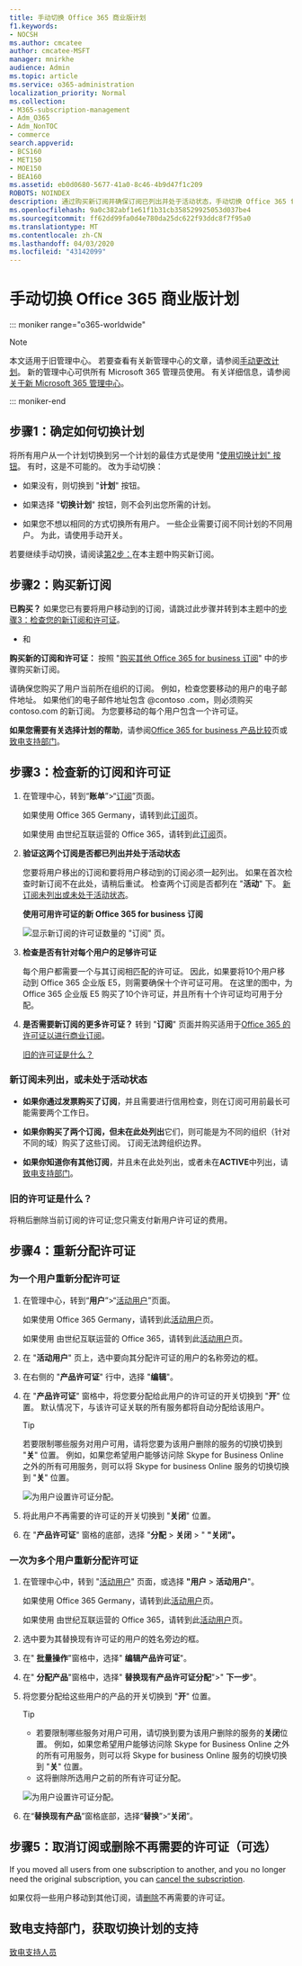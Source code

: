 ```yaml
---
title: 手动切换 Office 365 商业版计划
f1.keywords:
- NOCSH
ms.author: cmcatee
author: cmcatee-MSFT
manager: mnirkhe
audience: Admin
ms.topic: article
ms.service: o365-administration
localization_priority: Normal
ms.collection:
- M365-subscription-management
- Adm_O365
- Adm_NonTOC
- commerce
search.appverid:
- BCS160
- MET150
- MOE150
- BEA160
ms.assetid: eb0d0680-5677-41a0-8c46-4b9d47f1c209
ROBOTS: NOINDEX
description: 通过购买新订阅并确保订阅已列出并处于活动状态，手动切换 Office 365 for business 订阅。
ms.openlocfilehash: 9a0c382abf1e61f1b31cb358529925053d037be4
ms.sourcegitcommit: ff62dd99fa0d4e780da25dc622f93ddc8f7f95a0
ms.translationtype: MT
ms.contentlocale: zh-CN
ms.lasthandoff: 04/03/2020
ms.locfileid: "43142099"
---
```

# <a name="switch-office-365-for-business-plans-manually"></a>手动切换 Office 365 商业版计划

::: moniker range="o365-worldwide"

> [!NOTE]
> 本文适用于旧管理中心。 若要查看有关新管理中心的文章，请参阅[手动更改计划](change-plans-manually.md)。 新的管理中心可供所有 Microsoft 365 管理员使用。 有关详细信息，请参阅[关于新 Microsoft 365 管理中心](../../admin/microsoft-365-admin-center-preview.md)。

::: moniker-end

## <a name="step-1-decide-how-to-switch-plans"></a>步骤1：确定如何切换计划

将所有用户从一个计划切换到另一个计划的最佳方式是使用 "[使用切换计划" 按钮](switch-to-a-different-plan.md#use-the-switch-plans-button)。 有时，这是不可能的。 改为手动切换：
  
- 如果没有，则切换到 "**计划**" 按钮。

- 如果选择 "**切换计划**" 按钮，则不会列出您所需的计划。

- 如果您不想以相同的方式切换所有用户。 一些企业需要订阅不同计划的不同用户。 为此，请使用手动开关。

若要继续手动切换，请阅读[第2步：](#step-2-buy-a-new-subscription)在本主题中购买新订阅。
  
## <a name="step-2-buy-a-new-subscription"></a>步骤2：购买新订阅

 **已购买？** 如果您已有要将用户移动到的订阅，请跳过此步骤并转到本主题中的[步骤3：检查您的新订阅和许可证](#step-3-check-your-new-subscription-and-licenses)。
  
- 和
  
 **购买新的订阅和许可证：** 按照 "[购买其他 Office 365 for business 订阅](../buy-another-subscription.md)" 中的步骤购买新订阅。
  
请确保您购买了用户当前所在组织的订阅。 例如，检查您要移动的用户的电子邮件地址。 如果他们的电子邮件地址包含 @contoso .com，则必须购买 contoso.com 的新订阅。 为您要移动的每个用户包含一个许可证。
  
 **如果您需要有关选择计划的帮助**，请参阅[Office 365 for business 产品比较](https://go.microsoft.com/fwlink/p/?linkid=842056)页或[致电支持部门](../../admin/contact-support-for-business-products.md)。
  
## <a name="step-3-check-your-new-subscription-and-licenses"></a>步骤3：检查新的订阅和许可证

1. 在管理中心，转到“**账单**”\>“<a href="https://go.microsoft.com/fwlink/p/?linkid=842054" target="_blank">订阅</a>”页面。

    如果使用 Office 365 Germany，请转到此<a href="https://go.microsoft.com/fwlink/p/?linkid=847745" target="_blank">订阅</a>页。

    如果使用 由世纪互联运营的 Office 365，请转到此<a href="https://go.microsoft.com/fwlink/p/?linkid=850626" target="_blank">订阅</a>页。

2. **验证这两个订阅是否都已列出并处于活动状态**

    您要将用户移出的订阅和要将用户移动到的订阅必须一起列出。 如果在首次检查时新订阅不在此处，请稍后重试。 检查两个订阅是否都列在 "**活动**" 下。 [新订阅未列出或未处于活动状态](#the-new-subscription-isnt-listed-or-isnt-active)。

   **使用可用许可证的新 Office 365 for business 订阅**

    ![显示新订阅的许可证数量的 "订阅" 页。](../../media/65a73e96-7c95-4daa-b6ec-71a4bf74dda5.png)
  
3. **检查是否有针对每个用户的足够许可证**

    每个用户都需要一个与其订阅相匹配的许可证。 因此，如果要将10个用户移动到 Office 365 企业版 E5，则需要确保十个许可证可用。 在这里的图中，为 Office 365 企业版 E5 购买了10个许可证，并且所有十个许可证均可用于分配。

4. **是否需要新订阅的更多许可证？** 转到 "**订阅**" 页面并购买适用于[Office 365 的许可证以进行商业订阅](../licenses/buy-licenses.md)。
  
    [旧的许可证是什么？](#what-about-the-old-licenses)

### <a name="the-new-subscription-isnt-listed-or-isnt-active"></a>新订阅未列出，或未处于活动状态

- **如果你通过发票购买了订阅**，并且需要进行信用检查，则在订阅可用前最长可能需要两个工作日。

- **如果你购买了两个订阅，但未在此处列出**它们，则可能是为不同的组织（针对不同的域）购买了这些订阅。 订阅无法跨组织边界。

- **如果你知道你有其他订阅**，并且未在此处列出，或者未在**ACTIVE**中列出，请[致电支持部门](../../admin/contact-support-for-business-products.md)。

### <a name="what-about-the-old-licenses"></a>旧的许可证是什么？

将稍后删除当前订阅的许可证;您只需支付新用户许可证的费用。
  
## <a name="step-4-reassign-licenses"></a>步骤4：重新分配许可证

### <a name="reassign-a-license-for-one-user"></a>为一个用户重新分配许可证

1. 在管理中心，转到“**用户**”\>“<a href="https://go.microsoft.com/fwlink/p/?linkid=834822" target="_blank">活动用户</a>”页面。

    如果使用 Office 365 Germany，请转到此<a href="https://go.microsoft.com/fwlink/p/?linkid=847686" target="_blank">活动用户</a>页。

    如果使用 由世纪互联运营的 Office 365，请转到此<a href="https://go.microsoft.com/fwlink/p/?linkid=850628" target="_blank">活动用户</a>页。

2. 在 "**活动用户**" 页上，选中要向其分配许可证的用户的名称旁边的框。

3. 在右侧的 "**产品许可证**" 行中，选择 "**编辑**"。

4. 在 "**产品许可证**" 窗格中，将您要分配给此用户的许可证的开关切换到 "**开**" 位置。 默认情况下，与该许可证关联的所有服务都将自动分配给该用户。

    > [!TIP]
    > 若要限制哪些服务对用户可用，请将您要为该用户删除的服务的切换切换到 "**关**" 位置。 例如，如果您希望用户能够访问除 Skype for Business Online 之外的所有可用服务，则可以将 Skype for business Online 服务的切换切换到 "**关**" 位置。
  
    ![为用户设置许可证分配。](../../media/5e53a979-6b08-4981-bb0b-fa657146334b.png)
  
5. 将此用户不再需要的许可证的开关切换到 "**关闭**" 位置。

6. 在 "**产品许可证**" 窗格的底部，选择 "**分配** \> **关闭** \> " **"关闭"。**

### <a name="reassign-licenses-for-multiple-users-at-once"></a>一次为多个用户重新分配许可证

1. 在管理中心中，转到 "<a href="https://go.microsoft.com/fwlink/p/?linkid=834822" target="_blank">活动用户</a>" 页面，或选择 **"用户** \> **活动用户**"。

    如果使用 Office 365 Germany，请转到此<a href="https://go.microsoft.com/fwlink/p/?linkid=847686" target="_blank">活动用户</a>页。

    如果使用 由世纪互联运营的 Office 365，请转到此<a href="https://go.microsoft.com/fwlink/p/?linkid=850628" target="_blank">活动用户</a>页。

2. 选中要为其替换现有许可证的用户的姓名旁边的框。

3. 在" **批量操作**"窗格中，选择" **编辑产品许可证**"。

4. 在" **分配产品**"窗格中，选择" **替换现有产品许可证分配**"\>" **下一步**"。

5. 将您要分配给这些用户的产品的开关切换到 "**开**" 位置。

    > [!TIP]
    > - 若要限制哪些服务对用户可用，请切换到要为该用户删除的服务的**关闭**位置。 例如，如果您希望用户能够访问除 Skype for Business Online 之外的所有可用服务，则可以将 Skype for business Online 服务的切换切换到 "**关**" 位置。
    > - 这将删除所选用户之前的所有许可证分配。
  
    ![为用户设置许可证分配。](../../media/5e53a979-6b08-4981-bb0b-fa657146334b.png)
  
6. 在“**替换现有产品**”窗格底部，选择“**替换**”\>“**关闭**”。

## <a name="step-5-cancel-subscriptions-or-remove-licenses-that-you-no-longer-need-optional"></a>步骤5：取消订阅或删除不再需要的许可证（可选）

If you moved all users from one subscription to another, and you no longer need the original subscription, you can [cancel the subscription](cancel-your-subscription.md).
  
如果仅将一些用户移动到其他订阅，请[删除](../licenses/remove-licenses-from-subscription.md)不再需要的许可证。
  
## <a name="call-support-to-help-you-switch-plans"></a>致电支持部门，获取切换计划的支持

[致电支持人员](../../admin/contact-support-for-business-products.md)
